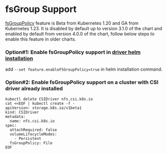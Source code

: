 # fsGroup Support

[fsGroupPolicy](https://kubernetes-csi.github.io/docs/support-fsgroup.html) feature is Beta from Kubernetes 1.20 and GA from Kubernetes 1.23. 
It is disabled by default up to version 3.1.0 of the chart and enabled by default from version 4.0.0 of the chart, follow below steps to enable this feature in older charts.

### Option#1: Enable fsGroupPolicy support in [driver helm installation](../../../charts)

add `--set feature.enableFSGroupPolicy=true` in helm installation command.

### Option#2: Enable fsGroupPolicy support on a cluster with CSI driver already installed

```console
kubectl delete CSIDriver nfs.csi.k8s.io
cat <<EOF | kubectl create -f -
apiVersion: storage.k8s.io/v1beta1
kind: CSIDriver
metadata:
  name: nfs.csi.k8s.io
spec:
  attachRequired: false
  volumeLifecycleModes:
    - Persistent
  fsGroupPolicy: File
EOF
```
